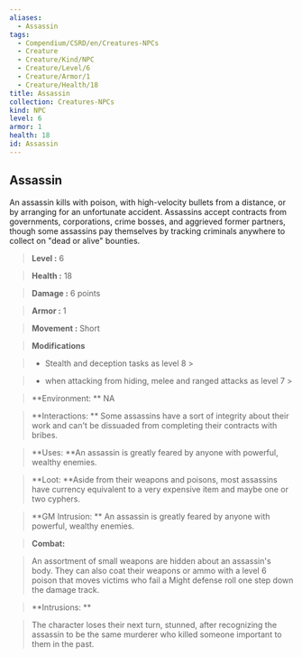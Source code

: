```yaml
---
aliases:
  - Assassin
tags:
  - Compendium/CSRD/en/Creatures-NPCs
  - Creature
  - Creature/Kind/NPC
  - Creature/Level/6
  - Creature/Armor/1
  - Creature/Health/18
title: Assassin
collection: Creatures-NPCs
kind: NPC
level: 6
armor: 1
health: 18
id: Assassin
---
```

## Assassin    
An assassin kills with poison, with high-velocity bullets from a distance, or by arranging for an unfortunate accident. Assassins accept contracts from governments, corporations, crime bosses, and aggrieved former partners, though some assassins pay themselves by tracking criminals anywhere to collect on "dead or alive" bounties.    
  
    
> **Level :** 6    
> **Health :** 18    
> **Damage :** 6 points    
> **Armor :** 1    
> **Movement :** Short    
> **Modifications**    
>- Stealth and deception tasks as level 8 >  
>    
>- when attacking from hiding, melee and ranged attacks as level 7 >  
>    
> **Environment: ** NA    
> **Interactions: ** Some assassins have a sort of integrity about their work and can't be dissuaded from completing their contracts with bribes.    
> **Uses: **An assassin is greatly feared by anyone with powerful, wealthy enemies.    
> **Loot: **Aside from their weapons and poisons, most assassins have currency equivalent to a very expensive item and maybe one or two cyphers.    
> **GM Intrusion: ** An assassin is greatly feared by anyone with powerful, wealthy enemies.    
  
> **Combat:**   
> An assortment of small weapons are hidden about an assassin's body. They can also coat their weapons or ammo with a level 6 poison that moves victims who fail a Might defense roll one step down the damage track.    
    
  
> **Intrusions: **   
> The character loses their next turn, stunned, after recognizing the assassin to be the same murderer who killed someone important to them in the past.    

